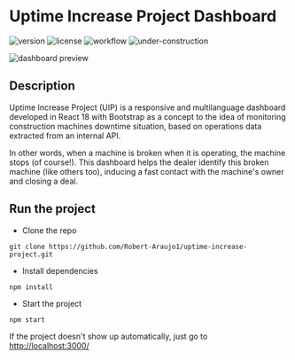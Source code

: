 # Uptime Increase Project Dashboard

![version](https://img.shields.io/badge/version-1.1.2-blue.svg) ![license](https://img.shields.io/badge/license-MIT-blue.svg)
![workflow](https://github.com/Robert-Araujo1/uptime-increase-project/actions/workflows/ci.yml/badge.svg)
![under-construction](https://img.shields.io/static/v1.svg?message=Under%20construction&label=🚧&color=FF9900)

<img src="https://github.com/Robert-Araujo1/uptime-increase-project/assets/102763637/5834b0b0-63ea-4117-b7e1-a2398282de9d)" alt="dashboard preview">

## Description

<p>Uptime Increase Project (UIP) is a responsive and multilanguage dashboard developed in React 18 with Bootstrap as a concept to the idea of monitoring construction machines downtime situation, based on operations data extracted from an internal API.

In other words, when a machine is broken when it is operating, the machine stops (of course!). This dashboard helps the dealer identify this broken machine (like others too), inducing a fast contact with the machine's owner and closing a deal.</p>

## Run the project

- Clone the repo

```console
git clone https://github.com/Robert-Araujo1/uptime-increase-project.git
```

- Install dependencies

```console
npm install
```

- Start the project

```console
npm start
```

If the project doesn't show up automatically, just go to [http://localhost:3000/](http://localhost:3000/)
